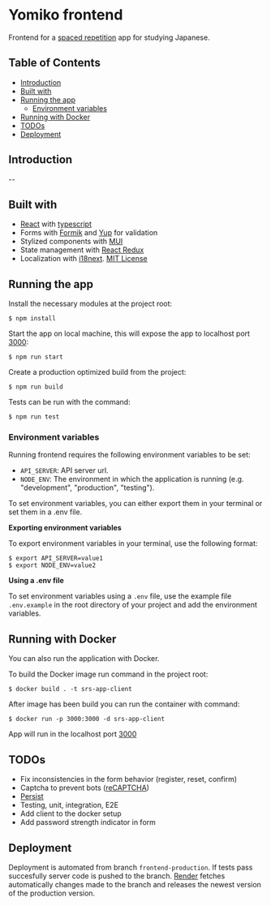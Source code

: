 # Yomiko frontend
Frontend for a [spaced repetition](https://en.wikipedia.org/wiki/Spaced_repetition) app for studying Japanese.

## Table of Contents
* [Introduction](#introduction)
* [Built with](#built-with)
* [Running the app](#running-the-app)
    * [Environment variables](#environment-variables)
* [Running with Docker](#running-with-docker)
* [TODOs](#todos)
* [Deployment](#deployment)

## Introduction
--

## Built with
- [React](https://reactjs.org/) with [typescript](https://www.typescriptlang.org/)
- Forms with [Formik](https://github.com/jaredpalmer/formik) and [Yup](https://github.com/jquense/yup) for validation
- Stylized components with [MUI](https://github.com/mui/material-ui)
- State management with [React Redux](https://react-redux.js.org/)
- Localization with [i18next](https://www.i18next.com/). [MIT License](https://github.com/i18next/i18next/blob/master/LICENSE)

## Running the app
Install the necessary modules at the project root:
```
$ npm install
```

Start the app on local machine, this will expose the app to localhost port [3000](http://localhost:3000/):
```
$ npm run start
```

Create a production optimized build from the project:
```
$ npm run build
```

Tests can be run with the command:
```
$ npm run test
```

### Environment variables
Running frontend requires the following environment variables to be set:

* `API_SERVER`: API server url.
* `NODE_ENV`: The environment in which the application is running (e.g. "development", "production", "testing").

To set environment variables, you can either export them in your terminal or set them in a .env file.

**Exporting environment variables**

To export environment variables in your terminal, use the following format:
```
$ export API_SERVER=value1
$ export NODE_ENV=value2
```

**Using a .env file**

To set environment variables using a `.env` file, use the example file `.env.example`
in the root directory of your project and add the environment variables.

## Running with Docker
You can also run the application with Docker.

To build the Docker image run command in the project root:
```
$ docker build . -t srs-app-client
```

After image has been build you can run the container with command:
```
$ docker run -p 3000:3000 -d srs-app-client
```

App will run in the localhost port [3000](http://localhost:3000/)

## TODOs
* Fix inconsistencies in the form behavior (register, reset, confirm)
* Captcha to prevent bots ([reCAPTCHA](https://www.google.com/recaptcha/about/))
* [Persist](https://blog.logrocket.com/persist-state-redux-persist-redux-toolkit-react/)
* Testing, unit, integration, E2E
* Add client to the docker setup
* Add password strength indicator in form

## Deployment
Deployment is automated from branch `frontend-production`. If tests pass succesfully server code is pushed to the branch.
[Render](https://render.com/) fetches automatically changes made to the branch and releases the newest version of the
production version.
